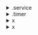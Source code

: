 <!-- <details><summary>examples</summary> -->

<details><summary>.service</summary>

```
[Unit]
Description=Something
After=network-up.target

[Service]
ExecStart=/usr/local/bin/theosProgram

[Install]
WantedBy=multi-usr.target
```

```
[Unit]
Description=My Shell Script

[Service]
ExecStart=/usr/bin/script.sh

[Install]
WantedBy=multi-user.target
```

</details>

<details><summary>.timer</summary>

```
[Unit]
Description=<arbitrary>

[Timer]
OnBootSec=2min
OnUnitActiveSec=5min
Unit=<arbitrary>.service

[Install]
WantedBy=<arbitrary>.target
```

```
[Unit]
# Auto-generated, DO NOT EDIT
Description=Timer renew for snap application certbot.renew
Requires=snap-certbot-1842.mount
After=snap-certbot-1842.mount
X-Snappy=yes

[Timer]
Unit=snap.certbot.renew.service
OnCalendar=*-*-* 08:01
OnCalendar=*-*-* 15:32

[Install]
WantedBy=timers.target
```

</details>

<details><summary>x</summary>


</details>

<details><summary>x</summary>


</details>

<!-- </details> -->